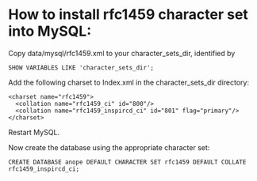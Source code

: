 # How to install rfc1459 character set into MySQL:

Copy data/mysql/rfc1459.xml to your character_sets_dir, identified by

```
SHOW VARIABLES LIKE 'character_sets_dir';
```

Add the following charset to Index.xml in the character_sets_dir directory:

```
<charset name="rfc1459">
  <collation name="rfc1459_ci" id="800"/>
  <collation name="rfc1459_inspircd_ci" id="801" flag="primary"/>
</charset>
```

Restart MySQL.

Now create the database using the appropriate character set:

```
CREATE DATABASE anope DEFAULT CHARACTER SET rfc1459 DEFAULT COLLATE rfc1459_inspircd_ci;
```
